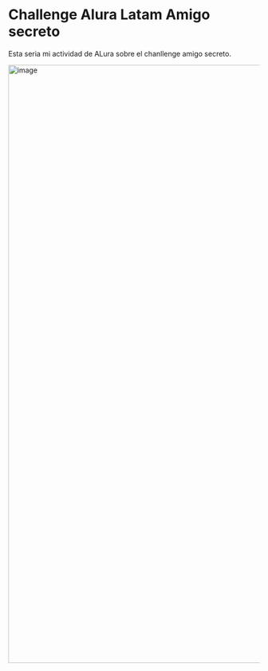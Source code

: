 # Challenge Alura Latam Amigo secreto

Esta seria mi actividad de ALura sobre el chanllenge amigo secreto.

<img width="2551" height="1201" alt="image" src="https://github.com/user-attachments/assets/e2fdb267-9b19-4e99-b80d-f33c7449a604" />
